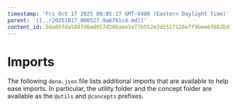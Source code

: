```yaml
---
timestamp: 'Fri Oct 17 2025 00:05:27 GMT-0400 (Eastern Daylight Time)'
parent: '[[../20251017_000527.9a6761c4.md]]'
content_id: 5da05fda588fd6ed057d206aee1e77b552e2d2517126e7f9bee6f662bd7c0afe
---
```


# Imports

The following `deno.json` file lists additional imports that are available to help ease imports. In particular, the utility folder and the concept folder are available as the `@utils` and `@concepts` prefixes.
